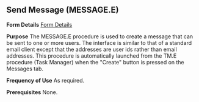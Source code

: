 ## Send Message (MESSAGE.E)
<PageHeader />

**Form Details**
[Form Details](../MESSAGE-E-1/README.md)

**Purpose**
The MESSAGE.E procedure is used to create a message that can be sent to one or
more users. The interface is similar to that of a standard email client except
that the addresses are user ids rather than email addresses. This procedure is
automatically launched from the TM.E procedure (Task Manager) when the
"Create" button is pressed on the Messages tab.

**Frequency of Use**
As required.

**Prerequisites**
None.

<badge text= "Version 8.10.57 " vertical="middle" />

<PageFooter />
